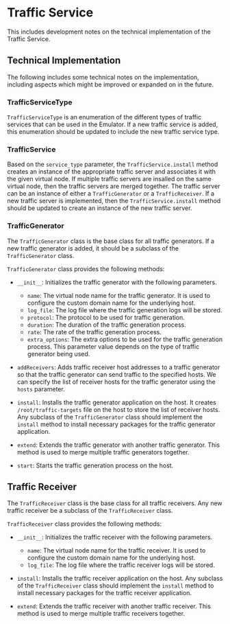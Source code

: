 # Traffic Service
This includes development notes on the technical implementation of the Traffic Service.

## Technical Implementation
The following includes some technical notes on the implementation, including aspects which might be improved or expanded on in the future.

### TrafficServiceType

`TrafficServiceType` is an enumeration of the different types of traffic services that can be used in the Emulator. If a new traffic service is added, this enumeration should be updated to include the new traffic service type.

### TrafficService

Based on the `service_type` parameter, the `TrafficService.install` method creates an instance of the appropriate traffic server and associates it with the given virtual node. If multiple traffic servers are insalled on the same virtual node, then the traffic servers are merged together. The traffic server can be an instance of either a `TrafficGenerator` or a `TrafficReceiver`. If a new traffic server is implemented, then the `TrafficService.install` method should be updated to create an instance of the new traffic server.

### TrafficGenerator

The `TrafficGenerator` class is the base class for all traffic generators.
If a new traffic generator is added, it should be a subclass of the `TrafficGenerator` class.

`TrafficGenerator` class provides the following methods:

- `__init__`: Initializes the traffic generator with the following parameters.

  - `name`: The virtual node name for the traffic generator. It is used to configure the custom domain name for the underlying host.
  - `log_file`: The log file where the traffic generation logs will be stored.
  - `protocol`: The protocol to be used for traffic generation.
  - `duration`: The duration of the traffic generation process.
  - `rate`: The rate of the traffic generation process.
  - `extra_options`: The extra options to be used for the traffic generation process. This parameter value depends on the type of traffic generator being used.
- `addReceivers`: Adds traffic receiver host addresses to a traffic generator so that the traffic generator can send traffic to the specified hosts. We can specify the list of receiver hosts for the traffic generator using the `hosts` parameter.
- `install`: Installs the traffic generator application on the host. It creates `/root/traffic-targets` file on the host to store the list of receiver hosts. Any subclass of the `TrafficGenerator` class should implement the `install` method to install necessary packages for the traffic generator application.

- `extend`: Extends the traffic generator with another traffic generator. This method is used to merge multiple traffic generators together.

- `start`: Starts the traffic generation process on the host.

## Traffic Receiver

The `TrafficReceiver` class is the base class for all traffic receivers. Any new traffic receiver be a subclass of the `TrafficReceiver` class.

`TrafficReceiver` class provides the following methods:

- `__init__`: Initializes the traffic receiver with the following parameters.

  - `name`: The virtual node name for the traffic receiver. It is used to configure the custom domain name for the underlying host.
  - `log_file`: The log file where the traffic receiver logs will be stored.
- `install`: Installs the traffic receiver application on the host.  Any subclass of the `TrafficReceiver` class should implement the `install` method to install necessary packages for the traffic receiver application.

- `extend`: Extends the traffic receiver with another traffic receiver. This method is used to merge multiple traffic receivers together.